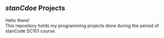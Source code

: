 ## *stanCdoe* Projects
Hello there!\
This repository holds my programming projects done during the period of stanCode SC101 course.

